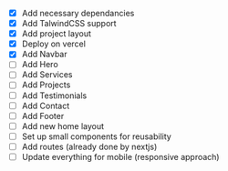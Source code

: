 - [x] Add necessary dependancies
- [x] Add TalwindCSS support
- [x] Add project layout
- [x] Deploy on vercel
- [x] Add Navbar
- [ ] Add Hero
- [ ] Add Services
- [ ] Add Projects
- [ ] Add Testimonials
- [ ] Add Contact
- [ ] Add Footer
- [ ] Add new home layout
- [ ] Set up small components for reusability
- [ ] Add routes (already done by nextjs)
- [ ] Update everything for mobile (responsive approach)
